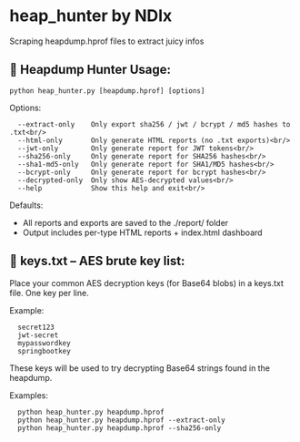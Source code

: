 # heap_hunter by NDIx
Scraping heapdump.hprof files to extract juicy infos

🦅 Heapdump Hunter Usage:
--------------------------
```
python heap_hunter.py [heapdump.hprof] [options]
```

Options:<br/>
```
  --extract-only    Only export sha256 / jwt / bcrypt / md5 hashes to .txt<br/>
  --html-only       Only generate HTML reports (no .txt exports)<br/>
  --jwt-only        Only generate report for JWT tokens<br/>
  --sha256-only     Only generate report for SHA256 hashes<br/>
  --sha1-md5-only   Only generate report for SHA1/MD5 hashes<br/>
  --bcrypt-only     Only generate report for bcrypt hashes<br/>
  --decrypted-only  Only show AES-decrypted values<br/>
  --help            Show this help and exit<br/>
```
Defaults:
  - All reports and exports are saved to the ./report/ folder
  - Output includes per-type HTML reports + index.html dashboard

🔐 keys.txt – AES brute key list:
-----------------------------------
Place your common AES decryption keys (for Base64 blobs) in a keys.txt file.
One key per line.


Example:
```
  secret123
  jwt-secret
  mypasswordkey
  springbootkey
```
These keys will be used to try decrypting Base64 strings found in the heapdump.

Examples:
```
  python heap_hunter.py heapdump.hprof
  python heap_hunter.py heapdump.hprof --extract-only
  python heap_hunter.py heapdump.hprof --sha256-only
```
